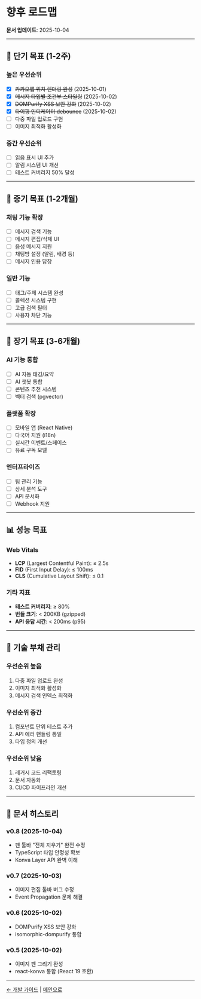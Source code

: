 # 향후 로드맵

**문서 업데이트**: 2025-10-04

---

## 🎯 단기 목표 (1-2주)

### 높은 우선순위

- [x] ~~카카오맵 위치 렌더링 완성~~ (2025-10-01)
- [x] ~~메시지 타입별 조건부 스타일링~~ (2025-10-02)
- [x] ~~DOMPurify XSS 보안 강화~~ (2025-10-02)
- [x] ~~타이핑 인디케이터 debounce~~ (2025-10-02)
- [ ] 다중 파일 업로드 구현
- [ ] 이미지 최적화 활성화

### 중간 우선순위

- [ ] 읽음 표시 UI 추가
- [ ] 알림 시스템 UI 개선
- [ ] 테스트 커버리지 50% 달성

---

## 🚀 중기 목표 (1-2개월)

### 채팅 기능 확장

- [ ] 메시지 검색 기능
- [ ] 메시지 편집/삭제 UI
- [ ] 음성 메시지 지원
- [ ] 채팅방 설정 (알림, 배경 등)
- [ ] 메시지 인용 답장

### 일반 기능

- [ ] 태그/주제 시스템 완성
- [ ] 콜렉션 시스템 구현
- [ ] 고급 검색 필터
- [ ] 사용자 차단 기능

---

## 🌟 장기 목표 (3-6개월)

### AI 기능 통합

- [ ] AI 자동 태깅/요약
- [ ] AI 챗봇 통합
- [ ] 콘텐츠 추천 시스템
- [ ] 벡터 검색 (pgvector)

### 플랫폼 확장

- [ ] 모바일 앱 (React Native)
- [ ] 다국어 지원 (i18n)
- [ ] 실시간 이벤트/스페이스
- [ ] 유료 구독 모델

### 엔터프라이즈

- [ ] 팀 관리 기능
- [ ] 상세 분석 도구
- [ ] API 문서화
- [ ] Webhook 지원

---

## 📊 성능 목표

### Web Vitals

- **LCP** (Largest Contentful Paint): ≤ 2.5s
- **FID** (First Input Delay): ≤ 100ms
- **CLS** (Cumulative Layout Shift): ≤ 0.1

### 기타 지표

- **테스트 커버리지**: ≥ 80%
- **번들 크기**: < 200KB (gzipped)
- **API 응답 시간**: < 200ms (p95)

---

## 🔧 기술 부채 관리

### 우선순위 높음

1. 다중 파일 업로드 완성
2. 이미지 최적화 활성화
3. 메시지 검색 인덱스 최적화

### 우선순위 중간

1. 컴포넌트 단위 테스트 추가
2. API 에러 핸들링 통일
3. 타입 정의 개선

### 우선순위 낮음

1. 레거시 코드 리팩토링
2. 문서 자동화
3. CI/CD 파이프라인 개선

---

## 📝 문서 히스토리

### v0.8 (2025-10-04)
- 펜 툴바 "전체 지우기" 완전 수정
- TypeScript 타입 안정성 확보
- Konva Layer API 완벽 이해

### v0.7 (2025-10-03)
- 이미지 편집 툴바 버그 수정
- Event Propagation 문제 해결

### v0.6 (2025-10-02)
- DOMPurify XSS 보안 강화
- isomorphic-dompurify 통합

### v0.5 (2025-10-02)
- 이미지 펜 그리기 완성
- react-konva 통합 (React 19 호환)

---

[← 개발 가이드](DEVELOPMENT.md) | [메인으로](../CLAUDE.md)
